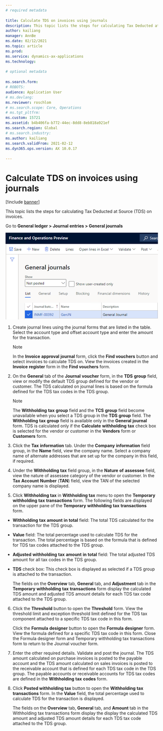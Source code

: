 ```yaml
---
# required metadata

title: Calculate TDS on invoices using journals
description: This topic lists the steps for calculating Tax Deducted at Source (TDS) on invoices.
author: kailiang
manager: AnnBe
ms.date: 02/12/2021
ms.topic: article
ms.prod: 
ms.service: dynamics-ax-applications
ms.technology: 

# optional metadata

ms.search.form: 
# ROBOTS: 
audience: Application User
# ms.devlang: 
ms.reviewer: roschlom
# ms.search.scope: Core, Operations
# ms.tgt_pltfrm: 
ms.custom: 15721
ms.assetid: b4b406fa-b772-44ec-8dd8-8eb818a921ef
ms.search.region: Global
# ms.search.industry: 
ms.author: kailiang
ms.search.validFrom: 2021-02-12
ms.dyn365.ops.version: AX 10.0.17

---
```


# Calculate TDS on invoices using journals

[!include [banner](../includes/banner.md)]

This topic lists the steps for calculating Tax Deducted at Source (TDS) on invoices.

Go to **General ledger > Journal entries > General journals**

[![General journals](./media/apac-ind-TDS-57.png)](./media/apac-ind-TDS-57.png)

1. Create journal lines using the journal forms that are listed in the table. Select the account type and offset account type and enter the amount for the transaction. 

   > [!Note]
   > In the **Invoice** **approval** **journal**  form, click the **Find vouchers** button and select invoices to  calculate TDS on. View the invoices created in the **Invoice** **register** form in the **Find vouchers** form.  

2. On the **General** tab of the **Journal** **voucher** form, in the **TDS** **group** field, view or modify the default TDS group defined for the vendor or customer. The TDS calculated on journal lines is based on the formula defined for the TDS tax codes in the TDS group. 

   > [!Note]
   > The **Withholding** **tax** **group**  field and the **TCS** **group** field become unavailable when you  select a TDS group in the **TDS** **group** field. The **Withholding**  **tax** **group** field is available only in the **General** **journal**  form.  TDS is calculated only if the **Calculate** **withholding**  **tax** check box is selected for the vendor or customer in the **Vendors**  form or **Customers** form.   

3. Click the **Tax** **information** tab. Under the **Company** **information** field group, in the **Name** field, view the company name. Select a company name of alternate addresses that are set up for the company in this field, if required. 

4. Under the **Withholding** **tax** field group, in the **Nature** **of** **assessee** field, view the nature of assessee category of the vendor or customer. In the **Tax** **Account** **Number** (**TAN**) field, view the TAN of the selected company name is displayed.  

5. Click **Withholding tax** in **Withholding tax** menu to open the **Temporary** **withholding** **tax** **transactions** form. The following fields are displayed on the upper pane of the **Temporary** **withholding** **tax** **transactions** form.

- **Withholding** **tax** **amount** **in** **total** field: The total TDS calculated for the transaction for the TDS group.

- **Value** field: The total percentage used to calculate TDS for the transaction. The total percentage is based on the formula that is defined for TDS tax codes attached to the TDS group.

- **Adjusted** **withholding** **tax** **amount** **in** **total** field: The total adjusted TDS amount for all tax codes in the TDS group.

- **TDS** check box: This check box is displayed as selected if a TDS group is attached to the transaction.

  The fields on the **Overview** tab, **General** tab, and **Adjustment** tab in the **Temporary** **withholding** **tax** **transactions** form display the calculated TDS amount and adjusted TDS amount details for each TDS tax code attached to the TDS group.

6. Click the **Threshold** button to open the **Threshold** form. View the threshold limit and exception threshold limit defined for the TDS tax component attached to a specific TDS tax code in this form.

   Click the **Formula** **designer** button to open the **Formula** **designer** form. View the formula defined for a specific TDS tax code in this form. Close the Formula designer form and Temporary withholding tax transactions form to return to the Journal voucher form.

8. Enter the other required details. Validate and post the journal. The TDS amount calculated on purchase invoices is posted to the payable account and the TDS amount calculated on sales invoices is posted to the receivable account that is defined for each TDS tax code in the TDS group. The payable accounts or receivable accounts for TDS tax codes are defined in the **Withholding** **tax** **codes** form.

9. Click **Posted withholding tax** button to open the **Withholding** **tax** **transactions** form. In the **Value** field, the total percentage used to calculate TDS for the transaction is displayed.

   The fields on the **Overview** tab, **General** tab, and **Amount** tab in the Withholding tax transactions form display the display the calculated TDS amount and adjusted TDS amount details for each TDS tax code attached to the TDS group.
